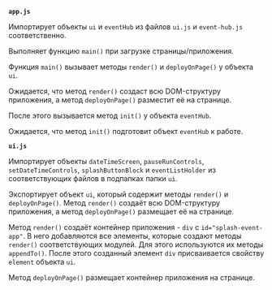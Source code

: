 **`app.js`**

Импортирует объекты `ui` и `eventHub` из файлов `ui.js` и `event-hub.js` соответственно.

Выполняет функцию `main()` при загрузке страницы/приложения. 

Функция `main()` вызывает методы `render()` и `deployOnPage()` у объекта `ui`. 

Ожидается, что метод `render()` создаст всю DOM-структуру приложения, а метод `deployOnPage()` разместит её на странице. 

После этого вызывается метод `init()` у объекта `eventHub`. 

Ожидается, что метод `init()` подготовит объект `eventHub` к работе.

**`ui.js`**

Импортирует объекты `dateTimeScreen`, `pauseRunControls`, `setDateTimeControls`, `splashButtonBlock` и `eventListHolder` из соответствующих файлов в подпапках папки `ui`.

Экспортирует объект `ui`, который содержит методы `render()` и `deployOnPage()`. Метод `render()` создаёт всю DOM-структуру приложения, а метод `deployOnPage()` размещает её на странице.

Метод `render()` создаёт контейнер приложения - `div` с `id="splash-event-app"`. В него добавляются все элементы, которые создают методы `render()` соответствующих модулей. Для этого используются их методы `appendTo()`. После этого созданный элемент `div` присваивается свойству `element` объекта `ui`.

Метод `deployOnPage()` размещает контейнер приложения на странице.
